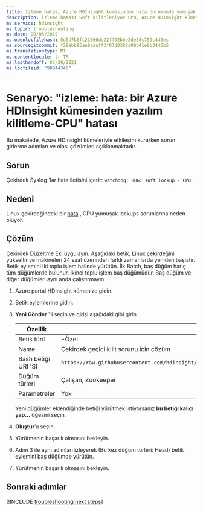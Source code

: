 ```yaml
---
title: İzleme hatası Azure HDInsight kümesinden hata durumunda yumuşak kilit hatası
description: İzleme hatası Soft kilitleniyor CPU, Azure HDInsight kümesi 'ndeki çekirdek Syslog 'lar 'da görünür
ms.service: hdinsight
ms.topic: troubleshooting
ms.date: 08/05/2019
ms.openlocfilehash: 5d9d7b0fc21660dd22ff92bbe2de38c759c440ec
ms.sourcegitcommit: f28ebb95ae9aaaff3f87d8388a09b41e0b3445b5
ms.translationtype: MT
ms.contentlocale: tr-TR
ms.lasthandoff: 03/29/2021
ms.locfileid: "98944340"
---
```

# <a name="scenario-watchdog-bug-soft-lockup---cpu-error-from-an-azure-hdinsight-cluster"></a>Senaryo: "izleme: hata: bir Azure HDInsight kümesinden yazılım kilitleme-CPU" hatası

Bu makalede, Azure HDInsight kümeleriyle etkileşim kurarken sorun giderme adımları ve olası çözümleri açıklanmaktadır.

## <a name="issue"></a>Sorun

Çekirdek Syslog 'lar hata iletisini içerir: `watchdog: BUG: soft lockup - CPU` .

## <a name="cause"></a>Nedeni

Linux çekirdeğindeki bir [hata](https://bugzilla.kernel.org/show_bug.cgi?id=199437) , CPU yumuşak lockups sorunlarına neden oluyor.

## <a name="resolution"></a>Çözüm

Çekirdek Düzeltme Eki uygulayın. Aşağıdaki betik, Linux çekirdeğini yükseltir ve makineleri 24 saat üzerinden farklı zamanlarda yeniden başlatır. Betik eylemini iki toplu işlem halinde yürütün. İlk Batch, baş düğüm hariç tüm düğümlerde bulunur. İkinci toplu işlem baş düğümüdür. Baş düğüm ve diğer düğümleri aynı anda çalıştırmayın.

1. Azure portal HDInsight kümenize gidin.

1. Betik eylemlerine gidin.

1. **Yeni Gönder** ' i seçin ve girişi aşağıdaki gibi girin

    | Özellik | Değer |
    | --- | --- |
    | Betik türü | -Özel |
    | Name |Çekirdek geçici kilit sorunu için çözüm |
    | Bash betiği URI 'SI |`https://raw.githubusercontent.com/hdinsight/hdinsight.github.io/master/ClusterCRUD/KernelSoftLockFix/scripts/KernelSoftLockIssue_FixAndReboot.sh` |
    | Düğüm türleri |Çalışan, Zookeeper |
    | Parametreler |Yok |

    Yeni düğümler eklendiğinde betiği yürütmek istiyorsanız **bu betiği kalıcı yap...** öğesini seçin.

1. **Oluştur**’u seçin.

1. Yürütmenin başarılı olmasını bekleyin.

1. Adım 3 ile aynı adımları izleyerek (Bu kez düğüm türleri: Head) betik eylemini baş düğümde yürütün.

1. Yürütmenin başarılı olmasını bekleyin.

## <a name="next-steps"></a>Sonraki adımlar

[!INCLUDE [troubleshooting next steps](../../../includes/hdinsight-troubleshooting-next-steps.md)]